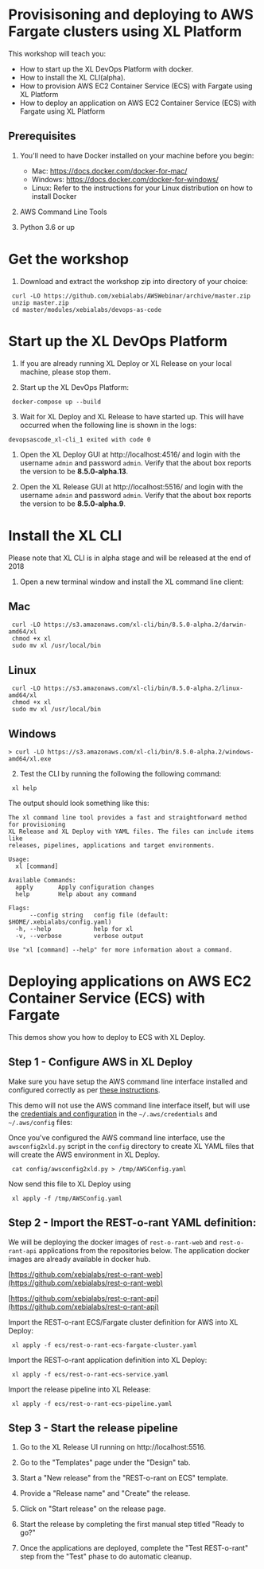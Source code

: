 # Provisisoning and deploying to AWS Fargate clusters using XL Platform

This workshop will teach you:

* How to start up the XL DevOps Platform with docker.
* How to install the XL CLI(alpha).
* How to provision AWS EC2 Container Service (ECS) with Fargate using XL Platform
* How to deploy an application on AWS EC2 Container Service (ECS) with Fargate using XL Platform

## Prerequisites

1. You'll need to have Docker installed on your machine before you begin:
    * Mac: https://docs.docker.com/docker-for-mac/
    * Windows: https://docs.docker.com/docker-for-windows/
    * Linux: Refer to the instructions for your Linux distribution on how to install Docker

2. AWS Command Line Tools

3. Python 3.6 or up

# Get the workshop

1) Download and extract the workshop zip into directory of your choice:
```
 curl -LO https://github.com/xebialabs/AWSWebinar/archive/master.zip
 unzip master.zip
 cd master/modules/xebialabs/devops-as-code
```

# Start up the XL DevOps Platform

1) If you are already running XL Deploy or XL Release on your local machine, please stop them.

2) Start up the XL DevOps Platform:
```
 docker-compose up --build
```

3) Wait for XL Deploy and XL Release to have started up. This will have occurred when the following line is shown in the logs:
```
devopsascode_xl-cli_1 exited with code 0
```

1) Open the XL Deploy GUI at http://localhost:4516/ and login with the username `admin` and password `admin`. Verify that the about box reports the version to be **8.5.0-alpha.13**.

2) Open the XL Release GUI at http://localhost:5516/ and login with the username `admin` and password `admin`. Verify that the about box reports the version to be **8.5.0-alpha.9**.

# Install the XL CLI

Please note that XL CLI is in alpha stage and will be released at the end of 2018

1) Open a new terminal window and install the XL command line client:

## Mac
```
 curl -LO https://s3.amazonaws.com/xl-cli/bin/8.5.0-alpha.2/darwin-amd64/xl
 chmod +x xl
 sudo mv xl /usr/local/bin
```

## Linux
```
 curl -LO https://s3.amazonaws.com/xl-cli/bin/8.5.0-alpha.2/linux-amd64/xl
 chmod +x xl
 sudo mv xl /usr/local/bin
```

## Windows
```
> curl -LO https://s3.amazonaws.com/xl-cli/bin/8.5.0-alpha.2/windows-amd64/xl.exe
```

2) Test the CLI by running the following the following command:
```
 xl help
```

The output should look something like this:
```
The xl command line tool provides a fast and straightforward method for provisioning
XL Release and XL Deploy with YAML files. The files can include items like
releases, pipelines, applications and target environments.

Usage:
  xl [command]

Available Commands:
  apply       Apply configuration changes
  help        Help about any command

Flags:
      --config string   config file (default: $HOME/.xebialabs/config.yaml)
  -h, --help            help for xl
  -v, --verbose         verbose output

Use "xl [command] --help" for more information about a command.
```

# Deploying applications on AWS EC2 Container Service (ECS) with Fargate

This demos show you how to deploy to ECS with XL Deploy.


## Step 1 - Configure AWS in XL Deploy

Make sure you have setup the AWS command line interface installed and configured correctly as per [these instructions](https://docs.aws.amazon.com/cli/latest/userguide/tutorial-ec2-ubuntu.html#configure-cli).


This demo will not use the AWS command line interface itself, but will use the [credentials and configuration](https://docs.aws.amazon.com/cli/latest/userguide/cli-config-files.html) in the `~/.aws/credentials` and `~/.aws/config` files:


Once you've configured the AWS command line interface, use the `awsconfig2xld.py` script in the `config` directory to create XL YAML files that will create the AWS environment in XL Deploy.

```
 cat config/awsconfig2xld.py > /tmp/AWSConfig.yaml
```

Now send this file to XL Deploy using

```
 xl apply -f /tmp/AWSConfig.yaml
```

## Step 2 - Import the REST-o-rant YAML definition:

We will be deploying the docker images of `rest-o-rant-web` and `rest-o-rant-api` applications from the repositories below. The application docker images are already available in docker hub.

[https://github.com/xebialabs/rest-o-rant-web](https://github.com/xebialabs/rest-o-rant-web)

[https://github.com/xebialabs/rest-o-rant-api](https://github.com/xebialabs/rest-o-rant-api)


Import the REST-o-rant ECS/Fargate cluster definition for AWS into XL Deploy:

```
 xl apply -f ecs/rest-o-rant-ecs-fargate-cluster.yaml
```

Import the REST-o-rant application definition into XL Deploy:

```
 xl apply -f ecs/rest-o-rant-ecs-service.yaml
```

Import the release pipeline into XL Release:

```
 xl apply -f ecs/rest-o-rant-ecs-pipeline.yaml
```

## Step 3 - Start the release pipeline

1. Go to the XL Release UI running on http://localhost:5516.

2. Go to the "Templates" page under the "Design" tab.

3. Start a "New release" from the "REST-o-rant on ECS" template.

4. Provide a "Release name" and "Create" the release.

5. Click on "Start release" on the release page.

6. Start the release by completing the first manual step titled "Ready to go?"

7. Once the applications are deployed, complete the "Test REST-o-rant" step from the "Test" phase to do automatic cleanup.
